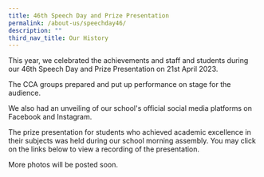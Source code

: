 ```yaml
---
title: 46th Speech Day and Prize Presentation
permalink: /about-us/speechday46/
description: ""
third_nav_title: Our History
---
```

This year, we celebrated the achievements and staff and students during our 46th Speech Day and Prize Presentation on 21st April 2023.

The CCA groups prepared and put up performance on stage for the audience.  

We also had an unveiling of our school's official social media platforms on Facebook and Instagram.

The prize presentation for students who achieved academic excellence in their subjects was held during our school morning assembly.  You may click on the links below to view a recording of the presentation.  


More photos will be posted soon.
